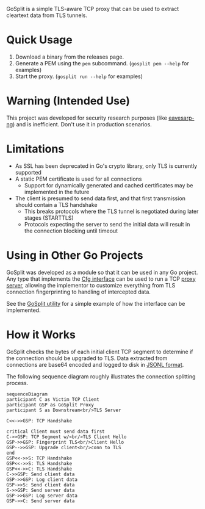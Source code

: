GoSplit is a simple TLS-aware TCP proxy that can be used
to extract cleartext data from TLS tunnels.

# Quick Usage

1. Download a binary from the releases page.
2. Generate a PEM using the `pem` subcommand. (`gosplit pem --help` for examples)
3. Start the proxy. (`gosplit run --help` for examples)

# Warning (Intended Use)

This project was developed for security research purposes (like
[eavesarp-ng]) and is inefficient. Don't use it in production
scenarios.

# Limitations

- As SSL has been deprecated in Go's crypto library, only TLS is 
  currently supported
- A static PEM certificate is used for all connections
  - Support for dynamically generated and cached certificates
    may be implemented in the future
- The client is presumed to send data first, and that first
  transmission should contain a TLS handshake
  - This breaks protocols where the TLS tunnel is negotiated
    during later stages (STARTTLS)
  - Protocols expecting the server to send the initial data
    will result in the connection blocking until timeout

# Using in Other Go Projects

GoSplit was developed as a module so that it can be used in
any Go project. Any type that implements the [Cfg interface][cfg-interface]
can be used to run a TCP [proxy server][proxy-server], allowing
the implementor to customize everything from TLS connection
fingerprinting to handling of intercepted data.

See the [GoSplit utility][utility-cfg] for a simple example of how
the interface can be implemented.

[cfg-interface]: cfg.go
[proxy-server]: proxy.go
[utility-cfg]: cmd/cfg.go

# How it Works

GoSplit checks the bytes of each initial client TCP segment to determine
if the connection should be upgraded to TLS. Data extracted from
connections are base64 encoded and logged to disk in [JSONL format][jsonl].

The following sequence diagram roughly illustrates the connection splitting
process.

[jsonl]: https://jsonlines.org/

```mermaid
sequenceDiagram
participant C as Victim TCP Client
participant GSP as GoSplit Proxy
participant S as Downstream<br/>TLS Server

C<<->>GSP: TCP Handshake

critical Client must send data first
C->>GSP: TCP Segment w/<br/>TLS Client Hello
GSP->>GSP: Fingerprint TLS<br/>Client Hello
GSP-->>GSP: Upgrade client<br/>conn to TLS
end
GSP<<->>S: TCP Handshake
GSP<<->>S: TLS Handshake
GSP<<->>C: TLS Handshake
C->>GSP: Send client data
GSP->>GSP: Log client data
GSP->>S: Send client data
S->>GSP: Send server data
GSP->>GSP: Log server data
GSP->>C: Send server data
```

[eavesarp-ng]: https://github.com/ImpostorKeanu/eavesarp-ng